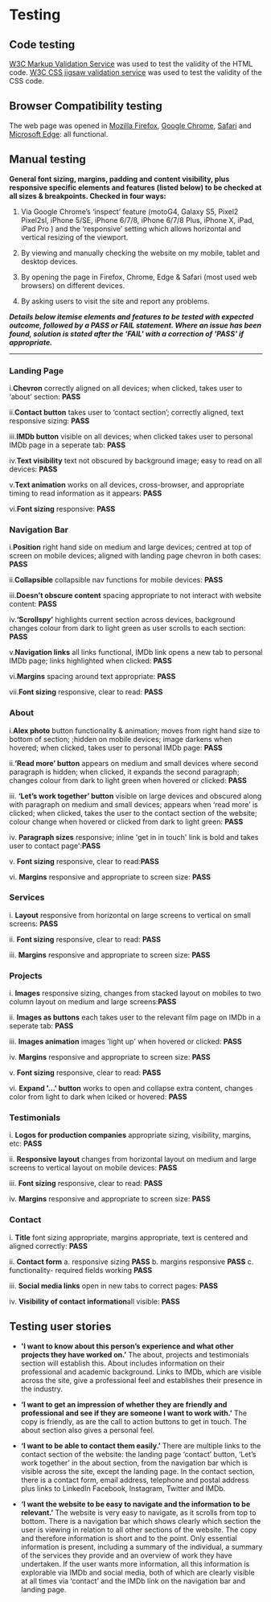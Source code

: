 # Testing

## Code testing
[W3C Markup Validation Service](https://validator.w3.org/) was used to test the validity of the HTML code.
[W3C CSS jigsaw validation service](https://jigsaw.w3.org/css-validator/) was used to test the validity of the CSS code.


## Browser Compatibility testing
The web page was opened in [Mozilla Firefox](https://www.mozilla.org/en-US/firefox/download/thanks/), [Google Chrome](https://www.google.com/chrome/), [Safari](https://www.apple.com/uk/safari/) and [Microsoft Edge](https://www.microsoft.com/en-us/edge): all functional.

## Manual testing

**General font sizing, margins, padding and content visibility, plus responsive specific elements and features (listed below) to be checked at all sizes & breakpoints. Checked in four ways:**
    
1.	Via Google Chrome’s ‘inspect’ feature (motoG4, Galaxy S5, Pixel2 Pixel2sl, iPhone 5/SE, iPhone 6/7/8, iPhone 6/7/8 Plus, iPhone X, iPad, iPad Pro ) and the ‘responsive’ setting which allows horizontal and vertical resizing of the viewport.

2.	By viewing and manually checking the website on my mobile, tablet and desktop devices.

3.	By opening the page in Firefox, Chrome, Edge & Safari (most used web browsers) on different devices.

4.  By asking users to visit the site and report any problems.

    
_**Details below itemise elements and features to be tested with expected outcome, followed by a PASS or FAIL statement. Where an issue has been found, solution is stated after the 'FAIL' with a correction of 'PASS' if appropriate.**_

-------------------------------------------------------------------------------------------------------------------

### Landing Page
i.**Chevron** correctly aligned on all devices; when clicked, takes user to ‘about’ section: __PASS__ 

ii.**Contact button** takes user to ‘contact section’; correctly aligned, text responsive sizing: __PASS__ 

iii.**IMDb button** visible on all devices; when clicked takes user to personal IMDb page in a seperate tab: __PASS__ 

iv.**Text visibility** text not obscured by background image; easy to read on all devices: __PASS__ 

v.**Text animation** works on all devices, cross-browser, and appropriate timing to read information as it appears: __PASS__ 

vi.**Font sizing** responsive: __PASS__ 

### Navigation Bar
i.**Position**  right hand side on medium and large devices; centred at top of screen on mobile devices; aligned with landing page chevron in both cases: __PASS__ 

ii.**Collapsible** collapsible nav functions for mobile devices: __PASS__ 

iii.**Doesn’t obscure content**  spacing appropriate to not interact with website content: __PASS__ 

iv.**‘Scrollspy’** highlights current section across devices, background changes colour from dark to light green as user scrolls to each section: __PASS__ 

v.**Navigation links**  all links functional, IMDb link opens a new tab to personal IMDb page; links highlighted when clicked: __PASS__

vi.**Margins** spacing around text appropriate: __PASS__ 

vii.**Font sizing** responsive, clear to read: __PASS__ 

### About
i.**Alex photo**  button functionality & animation; moves from right hand size to bottom of section; ;hidden on mobile devices; image darkens when hovered; when clicked, takes user to personal IMDb page: __PASS__ 

ii.**‘Read more’ button** appears on medium and small devices where second paragraph is hidden; when clicked, it expands the second paragraph; changes colour from dark to light green when hovered or clicked: __PASS__ 

iii. **‘Let’s work together’ button** visible on large devices and obscured along with paragraph on medium and small devices; appears when ‘read more’ is clicked; when clicked, takes the user to the contact section of the website; colour change when hovered or clicked from dark to light green: __PASS__ 

iv.	**Paragraph sizes** responsive; inline 'get in in touch' link is bold and takes user to contact page':__PASS__ 

v. **Font sizing** responsive, clear to read:__PASS__ 

vi.	**Margins** responsive and appropriate to screen size: __PASS__ 


### Services
i. **Layout** responsive from horizontal on large screens to vertical on small screens: __PASS__ 

ii. **Font sizing** responsive, clear to read: __PASS__ 

iii. **Margins** responsive and appropriate to screen size: __PASS__ 


### Projects
i.	**Images** responsive sizing, changes from stacked layout on mobiles to two column layout on medium and large screens:__PASS__ 

ii.	**Images as buttons** each takes user to the relevant film page on IMDb in a seperate tab: __PASS__ 

iii. **Images animation** images 'light up' when hovered or clicked: __PASS__ 

iv.	**Margins** responsive and appropriate to screen size: __PASS__ 

v. **Font sizing** responsive, clear to read:  __PASS__ 

vi. **Expand '...' button** works to open and collapse extra content, changes color from light to dark when lciked or hovered: __PASS__ 


### Testimonials
i. **Logos for production companies** appropriate sizing, visibility, margins, etc: __PASS__ 

ii.	**Responsive layout** changes from horizontal layout on medium and large screens to vertical layout on mobile devices: __PASS__ 

iii. **Font sizing** responsive, clear to read: __PASS__ 

iv.	**Margins** responsive and appropriate to screen size: __PASS__ 


### Contact
i. **Title** font sizing appropriate, margins appropriate, text is centered and aligned correctly: __PASS__ 

ii.	**Contact form**
a. responsive sizing __PASS__ 
b. margins responsive  __PASS__ 
c. functionality- required fields working __PASS__ 

iii. **Social media links** open in new tabs to correct pages: __PASS__ 

iv. **Visibility of contact information**all visible: __PASS__ 


## Testing user stories

* **'I want to know about this person’s experience and what other projects they have worked on.’**
The about, projects and testimonials section will establish this. About includes information on their professional and academic background. Links to IMDb, which are visible across the site, give a professional feel and establishes their presence in the industry.

* **‘I want to get an impression of whether they are friendly and professional and see if they are someone I want to work with.’**
The copy is friendly, as are the call to action buttons to get in touch. The about section also gives a personal feel.

* **‘I want to be able to contact them easily.’**
There are multiple links to the contact section of the website: the landing page ‘contact’ button, ‘Let’s work together’ in the about section, from the navigation bar which is visible across the site, except the landing page. In the contact section, there is a contact form, email address, telephone and postal address plus links to LinkedIn Facebook, Instagram, Twitter and IMDb.

* **‘I want the website to be easy to navigate and the information to be relevant.’**
The website is very easy to navigate, as it scrolls from top to bottom. There is a navigation bar which shows clearly which section the user is viewing in relation to all other sections of the website. The copy and therefore information is short and to the point. Only essential information is present, including a summary of the individual, a summary of the services they provide and an overview of work they have undertaken. If the user wants more information, all this information is explorable via IMDb and social media, both of which are clearly visible at all times via ‘contact’ and the IMDb link on the navigation bar and landing page.

